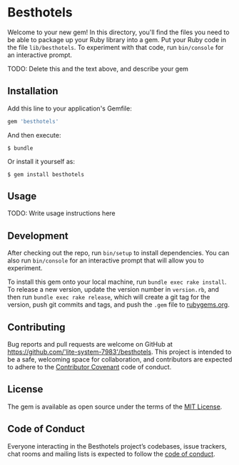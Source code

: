 # Besthotels

Welcome to your new gem! In this directory, you'll find the files you need to be able to package up your Ruby library into a gem. Put your Ruby code in the file `lib/besthotels`. To experiment with that code, run `bin/console` for an interactive prompt.

TODO: Delete this and the text above, and describe your gem

## Installation

Add this line to your application's Gemfile:

```ruby
gem 'besthotels'
```

And then execute:

    $ bundle

Or install it yourself as:

    $ gem install besthotels

## Usage

TODO: Write usage instructions here

## Development

After checking out the repo, run `bin/setup` to install dependencies. You can also run `bin/console` for an interactive prompt that will allow you to experiment.

To install this gem onto your local machine, run `bundle exec rake install`. To release a new version, update the version number in `version.rb`, and then run `bundle exec rake release`, which will create a git tag for the version, push git commits and tags, and push the `.gem` file to [rubygems.org](https://rubygems.org).

## Contributing

Bug reports and pull requests are welcome on GitHub at https://github.com/'lite-system-7983'/besthotels. This project is intended to be a safe, welcoming space for collaboration, and contributors are expected to adhere to the [Contributor Covenant](http://contributor-covenant.org) code of conduct.

## License

The gem is available as open source under the terms of the [MIT License](https://opensource.org/licenses/MIT).

## Code of Conduct

Everyone interacting in the Besthotels project’s codebases, issue trackers, chat rooms and mailing lists is expected to follow the [code of conduct](https://github.com/'lite-system-7983'/besthotels/blob/master/CODE_OF_CONDUCT.md).
